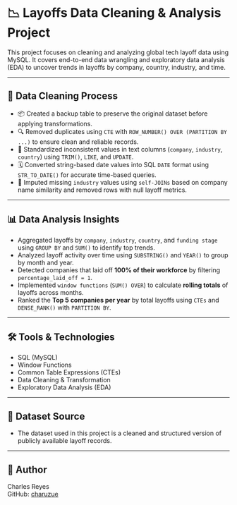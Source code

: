 # 📉 Layoffs Data Cleaning & Analysis Project

This project focuses on cleaning and analyzing global tech layoff data using MySQL. It covers end-to-end data wrangling and exploratory data analysis (EDA) to uncover trends in layoffs by company, country, industry, and time.

---

## 🧹 Data Cleaning Process

- 📦 Created a backup table to preserve the original dataset before applying transformations.
- 🔍 Removed duplicates using `CTE` with `ROW_NUMBER() OVER (PARTITION BY ...)` to ensure clean and reliable records.
- 🧾 Standardized inconsistent values in text columns (`company`, `industry`, `country`) using `TRIM()`, `LIKE`, and `UPDATE`.
- 🗓️ Converted string-based date values into SQL `DATE` format using `STR_TO_DATE()` for accurate time-based queries.
- 🔗 Imputed missing `industry` values using `self-JOINs` based on company name similarity and removed rows with null layoff metrics.

---

## 📊 Data Analysis Insights

- Aggregated layoffs by `company`, `industry`, `country`, and `funding stage` using `GROUP BY` and `SUM()` to identify top trends.
- Analyzed layoff activity over time using `SUBSTRING()` and `YEAR()` to group by month and year.
- Detected companies that laid off **100% of their workforce** by filtering `percentage_laid_off = 1`.
- Implemented `window functions` (`SUM() OVER`) to calculate **rolling totals** of layoffs across months.
- Ranked the **Top 5 companies per year** by total layoffs using `CTEs` and `DENSE_RANK()` with `PARTITION BY`.

---

## 🛠️ Tools & Technologies

- SQL (MySQL)
- Window Functions
- Common Table Expressions (CTEs)
- Data Cleaning & Transformation
- Exploratory Data Analysis (EDA)

---

## 📁 Dataset Source

- The dataset used in this project is a cleaned and structured version of publicly available layoff records.

---

## 📌 Author

Charles Reyes  
GitHub: [charuzue](https://github.com/charuzue)  
